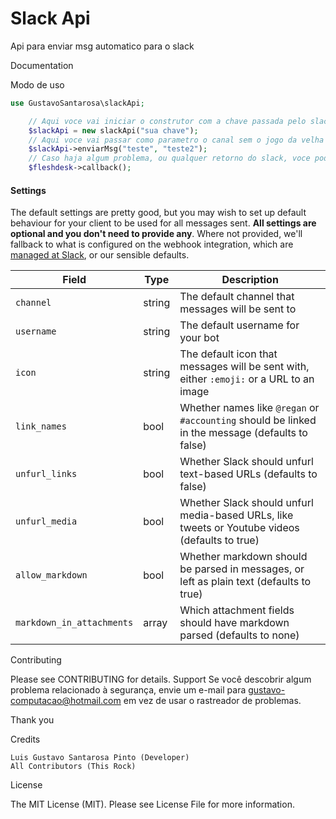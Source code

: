 # Slack Api
Api para enviar msg automatico para o slack

Documentation


Modo de uso

```php
use GustavoSantarosa\slackApi;

    // Aqui voce vai iniciar o construtor com a chave passada pelo slack
    $slackApi = new slackApi("sua chave");
    // Aqui voce vai passar como parametro o canal sem o jogo da velha # e depois a mensagem que deseja.
    $slackApi->enviarMsg("teste", "teste2");
    // Caso haja algum problema, ou qualquer retorno do slack, voce pode utilizar o callback para ver.
    $fleshdesk->callback();
```

#### Settings

The default settings are pretty good, but you may wish to set up default behaviour for your client to be used for all messages sent. **All settings are optional and you don't need to provide any**. Where not provided, we'll fallback to what is configured on the webhook integration, which are [managed at Slack](https://my.slack.com/apps/manage/custom-integrations), or our sensible defaults.

Field | Type | Description
----- | ---- | -----------
`channel` | string | The default channel that messages will be sent to
`username` | string | The default username for your bot
`icon` | string | The default icon that messages will be sent with, either `:emoji:` or a URL to an image
`link_names` | bool | Whether names like `@regan` or `#accounting` should be linked in the message (defaults to false)
`unfurl_links` | bool | Whether Slack should unfurl text-based URLs (defaults to false)
`unfurl_media` | bool | Whether Slack should unfurl media-based URLs, like tweets or Youtube videos (defaults to true)
`allow_markdown` | bool | Whether markdown should be parsed in messages, or left as plain text (defaults to true)
`markdown_in_attachments` | array | Which attachment fields should have markdown parsed (defaults to none)


Contributing

Please see CONTRIBUTING for details.
Support
Se você descobrir algum problema relacionado à segurança, envie um e-mail para gustavo-computacao@hotmail.com em vez de usar o rastreador de problemas.

Thank you

Credits

    Luis Gustavo Santarosa Pinto (Developer)
    All Contributors (This Rock)

License

The MIT License (MIT). Please see License File for more information.
